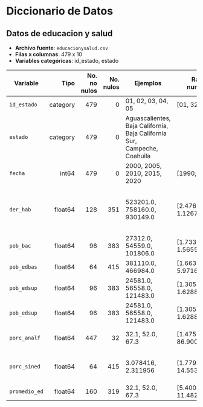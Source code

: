 
# Diccionario de Datos

## Datos de educacion y salud

- **Archivo fuente**: `educacionysalud.csv`
- **Filas x columnas**: 479 x 10
- **Variables categóricas**: id_estado, estado

| Variable | Tipo | No. no nulos | No. nulos | Ejemplos | Rango numérico | Valores posibles | Descripción (inferida) | Unidades (inferidas) |
|---|---:|---:|---:|---|---|---|---|---|
| `id_estado` | category | 479 | 0 | 01, 02, 03, 04, 05 | [01, 32] |  | Identificador de entidad/estado |  |
| `estado` | category | 479 | 0 | Aguascalientes, Baja California, Baja California Sur, Campeche, Coahuila |  |  | Identificador de entidad/estado |  |
| `fecha` | int64 | 479 | 0 | 2000, 2005, 2010, 2015, 2020 | [1990, 2020] |  | Año de medición |  |
| `der_hab` | float64 | 128 | 351 | 523201.0, 758160.0, 930149.0 | [2.476260e+05, 1.126768e+07] |  | Número de derechohabientes registrados en todos los servicios de salud |  |
| `pob_bac` | float64 | 96 | 383 | 27312.0, 54559.0, 101806.0 | [1.733900e+04, 1.565560e+06] |  | Población con estudios de bachillerato|  |
| `pob_edbas` | float64 | 64 | 415 | 381110.0, 466984.0 | [1.663590e+05, 	5.971664e+06] |  | Población con educación básica|  |
| `pob_edsup` | float64 | 96 | 383 | 24581.0, 56558.0, 121483.0 | [1.305700e+04, 	1.628840e+06] |  | Población con estudios superiores|  |
| `pob_edsup` | float64 | 96 | 383 | 24581.0, 56558.0, 121483.0 | [1.305700e+04, 	1.628840e+06] |  | Población con estudios superiores|  |
| `porc_analf` | float64 | 447 | 32 | 32.1, 52.0, 67.3 | [1.475065, 86.900000 ] |  | Porcentaje de la población analfabeta|  |
| `porc_sined` | float64 | 64 | 415 | 3.078416, 2.311956 | [1.779600, 	14.553113] |  | Porcentaje de la población sin ninguna educación |  |
| `promedio_ed` | float64 | 160 | 319 | 32.1, 52.0, 67.3 | [5.400000, 11.482039] |  | Promedio de escolaridad |  |  |  |